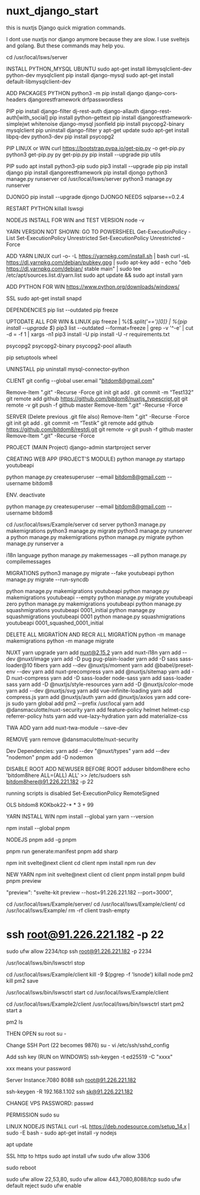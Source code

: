 # nuxt_django_start
this is nuxtjs Django quick migration commands.

I dont use nuxtjs nor django anymore because they are slow. I use sveltejs and golang. But these commands may help you.

cd /usr/local/lsws/server


INSTALL PYTHON_MYSQL UBUNTU
sudo apt-get install libmysqlclient-dev python-dev mysqlclient
pip install django-mysql
sudo apt-get install default-libmysqlclient-dev

ADD PACKAGES PYTHON
python3 -m pip install django django-cors-headers djangorestframework drfpasswordless

PIP
pip install django-filter dj-rest-auth django-allauth django-rest-auth[with_social]
pip install python-gettext
pip install djangorestframework-simplejwt whitenoise django-mysql jsonfield
pip install psycopg2-binary mysqlclient
pip uninstall django-filter
y
apt-get update
sudo apt-get install libpq-dev python3-dev
pip install psycopg2



PIP LINUX or WIN
curl https://bootstrap.pypa.io/get-pip.py -o get-pip.py
python3 get-pip.py
py get-pip.py
pip install --upgrade pip utils

PIP
sudo apt install python3-pip
sudo pip3 install --upgrade pip
pip install django
pip install djangorestframework
pip install djongo
python3 manage.py runserver
cd /usr/local/lsws/server
python3 manage.py runserver

DJONGO
pip install --upgrade djongo
DJONGO NEEDS sqlparse==0.2.4



RESTART PYTHON
killall lswsgi

NODEJS INSTALL FOR WIN and TEST VERSION
node -v



YARN VERSION NOT SHOWN: GO TO POWERSHEEL
Get-ExecutionPolicy -List
Set-ExecutionPolicy Unrestricted
Set-ExecutionPolicy Unrestricted -Force

ADD YARN LINUX
curl -o- -L https://yarnpkg.com/install.sh | bash
curl -sL https://dl.yarnpkg.com/debian/pubkey.gpg | sudo apt-key add -
echo "deb https://dl.yarnpkg.com/debian/ stable main" | sudo tee /etc/apt/sources.list.d/yarn.list
sudo apt update && sudo apt install yarn

ADD PYTHON FOR WIN
https://www.python.org/downloads/windows/

SSL
sudo apt-get install snapd

DEPENDENCIES
pip list --outdated
pip freeze



UPTODATE ALL FOR WIN & LINUX
pip freeze | %{$_.split('==')[0]} | %{pip install --upgrade $_}
pip3 list --outdated --format=freeze | grep -v '^\-e' | cut -d = -f 1 | xargs -n1 pip3 install -U
pip install -U -r requirements.txt

psycopg2 psycopg2-binary psycopg2-pool allauth

pip setuptools wheel

UNINSTALL
pip uninstall mysql-connector-python

CLIENT
git config --global user.email "bitdom8@gmail.com"

Remove-Item ".git" -Recurse -Force
git init
git add .
git commit -m “Test132”
git remote add github https://github.com/bitdom8/nuxtjs_typescript.git
git remote -v
git push -f github master
Remove-Item ".git" -Recurse -Force

SERVER (Delete previous .git file also)
Remove-Item ".git" -Recurse -Force
git init
git add .
git commit -m “Testik”
git remote add github https://github.com/bitdom8/restdj.git
git remote -v
git push -f github master
Remove-Item ".git" -Recurse -Force

PROJECT (MAIN Project)
django-admin startproject server

CREATING WEB APP (PROJECT'S MODULE)
python manage.py startapp youtubeapi

python manage.py createsuperuser --email bitdom8@gmail.com --username bitdom8


ENV.
deactivate

python manage.py createsuperuser --email bitdom8@gmail.com --username bitdom8

cd /usr/local/lsws/Example/server
cd server
python3 manage.py makemigrations
python3 manage.py migrate
python3 manage.py runserver
a
python manage.py makemigrations
python manage.py migrate
python manage.py runserver
a

i18n language
python manage.py makemessages --all
python manage.py compilemessages

MIGRATIONS
python3 manage.py migrate --fake youtubeapi
python manage.py migrate --run-syncdb

python manage.py makemigrations youtubeapi
python manage.py makemigrations youtubeapi --empty
python manage.py migrate youtubeapi zero
python manage.py makemigrations youtubeapi
python manage.py squashmigrations youtubeapi 0001_initial
python manage.py squashmigrations youtubeapi 0001
python manage.py squashmigrations youtubeapi 0001_squashed_0001_initial

DELETE ALL MIGRATİON  AND RECR ALL MIGRATİON
python -m manage makemigrations
python -m manage migrate

NUXT
yarn upgrade
yarn add nuxt@2.15.2
yarn add nuxt-i18n
yarn add --dev @nuxt/image
yarn add -D pug pug-plain-loader
yarn add -D sass sass-loader@10 fibers
yarn add --dev @nuxtjs/moment
yarn add @babel/preset-env --dev
yarn add nuxt-precompress
yarn add @nuxtjs/sitemap
yarn add -D nuxt-compress
yarn add -D sass-loader node-sass
yarn add sass-loader sass
yarn add -D @nuxtjs/style-resources
yarn add -D @nuxtjs/color-mode
yarn add --dev @nuxtjs/svg
yarn add vue-infinite-loading
yarn add compress.js
yarn add @nuxtjs/auth
yarn add @nuxtjs/axios
yarn add core-js
sudo yarn global add pm2 --prefix /usr/local
yarn add @dansmaculotte/nuxt-security
yarn add feature-policy helmet helmet-csp referrer-policy hsts
yarn add vue-lazy-hydration
yarn add materialize-css

TWA ADD
yarn add nuxt-twa-module --save-dev

REMOVE
yarn remove @dansmaculotte/nuxt-security

Dev Dependencies:
yarn add --dev "@nuxt/types" 
yarn add --dev "nodemon"
pnpm add -D nodemon












DISABLE ROOT
ADD NEWUSER BEFORE ROOT
adduser bitdom8here
echo 'bitdom8here ALL=(ALL) ALL' >> /etc/sudoers
ssh bitdom8here@91.226.221.182 -p 22

running scripts is disabled
Set-ExecutionPolicy RemoteSigned

OLS
bitdom8
KOKbok22-* * 3 + 99

YARN INSTALL WIN
npm install --global yarn
yarn --version

npm install --global pnpm

NODEJS
pnpm add -g pnpm

pnpm run generate:manifest
pnpm add sharp

npm init svelte@next client
cd client
npm install
npm run dev

NEW YARN
npm init svelte@next client
cd client
pnpm install
pnpm build
pnpm preview

"preview": "svelte-kit preview --host=91.226.221.182 --port=3000",

cd /usr/local/lsws/Example/server/
cd /usr/local/lsws/Example/client/
cd /usr/local/lsws/Example/
rm -rf client
trash-empty


# ssh root@91.226.221.182 -p 22
sudo ufw allow 2234/tcp
ssh root@91.226.221.182 -p 2234

/usr/local/lsws/bin/lswsctrl stop

cd /usr/local/lsws/Example/client
kill -9 $(pgrep -f 'lsnode')
killall node
pm2 kill
pm2 save

/usr/local/lsws/bin/lswsctrl start
cd /usr/local/lsws/Example/client



cd /usr/local/lsws/Example2/client
/usr/local/lsws/bin/lswsctrl start
pm2 start
a

pm2 ls


THEN OPEN su root
su -

Change SSH Port (22 becomes 9876)
su -
vi /etc/ssh/sshd_config

Add ssh key (RUN on WINDOWS)
ssh-keygen -t ed25519 -C "xxxx"

xxx means your password

Server Instance:7080  8088
ssh root@91.226.221.182

ssh-keygen -R 192.168.1.102
ssh sk@91.226.221.182

CHANGE VPS PASSWORD:
passwd

PERMISSION
sudo su

LINUX NODEJS INSTALL
curl -sL https://deb.nodesource.com/setup_14.x | sudo -E bash -
sudo apt-get install -y nodejs

apt update

SSL  http to https 
sudo apt install ufw
sudo ufw allow 3306

sudo reboot

sudo ufw allow 22,53,80,
sudo ufw allow 443,7080,8088/tcp
sudo ufw default reject
sudo ufw enable

